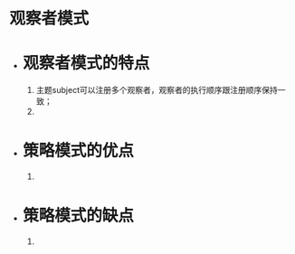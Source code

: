 # **观察者模式**

+ # 观察者模式的特点
   1. 主题subject可以注册多个观察者，观察者的执行顺序跟注册顺序保持一致；
   2. 




+ # 策略模式的优点
   1. 
   

+ # 策略模式的缺点
   1. 
  